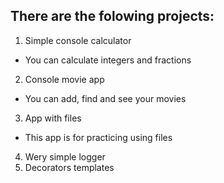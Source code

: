 There are the folowing projects:
--------------------------------
1. Simple console calculator
* You can calculate integers and fractions
2. Console movie app
* You can add, find and see your movies
3. App with files
* This app is for practicing using files
4. Wery simple logger
5. Decorators templates
